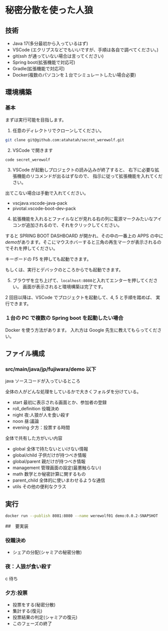 # 秘密分散を使った人狼

## 技術

- Java 17(多分最初から入っているはず)
- VSCode (エクリプスなどでもいいですが、手順は各自で調べてください。)
- git(ssh が通っていない場合は言ってください)
- Spring boot(拡張機能で対応可)
- Gradle(拡張機能で対応可)
- Docker(複数のパソコンを１台でシミュレートしたい場合必要)

## 環境構築

### 基本

まずは実行可能を目指します。

1. 任意のディレクトリでクローンしてください。

```sh
git clone git@github.com:atahatah/secret_werewolf.git
```

2. VSCode で開きます

```sh
code secret_werewolf
```

3. VSCode が起動しプロジェクトの読み込みが終了すると、
   右下に必要な拡張機能のリコメンドが出るはずなので、
   指示に従って拡張機能を入れてください。

出てこない場合は手動で入れてください。

- vscjava.vscode-java-pack
- pivotal.vscode-boot-dev-pack

4. 拡張機能を入れるとファイルなどが見れる右の列に電源マークみたいなアイコンが追加されるので、それをクリックしてください。

すると SPRING BOOT DASHBOARD が開かれ、その中の一番上の APPS の中に*demo*があります。そこにマウスホバーすると三角の再生マークが表示されるのでそれを押してください。

キーボードの F5 を押しても起動できます。

もしくは、実行とデバックのところからでも起動できます。

5. ブラウザを立ち上げて、`localhost:8080`と入れてエンターを押してください。
   画面が表示されると環境構築は完了です。

2 回目以降は、VSCode でプロジェクトを起動して、4, 5 と手順を踏めば、
実行できます。

### １台の PC で複数の Spring boot を起動したい場合

Docker を使う方法があります。
入れ方は Google 先生に教えてもらってください。

## ファイル構成

### src/main/java/jp/fujiwara/demo 以下

java ソースコードが入っているところ

全体の人がどんな処理をしているかで大きくフォルダを分けている。

- start 最初に表示される画面とか、参加者の登録
- roll_definition 役職決め
- night 夜:人狼が人を食い殺す
- noon 昼:議論
- evening 夕方：投票する時間

全体で共有した方がいい内容

- global 全体で持たないといけない情報
- global/child 子供だけが持つべき情報
- global/parent 親だけが持つべき情報
- management 管理画面の設定(最悪触らない)
- math 数学とか秘密計算に関するもの
- parent_child 全体的に使いまわせるような通信
- utils その他の便利なクラス

## 実行

```zsh
docker run --publish 8081:8080 --name werewolf01 demo:0.0.2-SNAPSHOT
```

##　要実装

### 役職決め

- シェアの分配(シャミアの秘密分散)

### 夜：人狼が食い殺す

c 待ち

### 夕方:投票

- 投票をする(秘密分散)
- 集計する(復元)
- 投票結果の判定(シャミアの復元)
- このフェーズの終了
